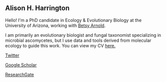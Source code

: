## Alison H. Harrington

Hello! I'm a PhD candidate in Ecology & Evolutionary Biology at the University of Arizona, working with [Betsy Arnold](http://www.arnoldlab.net/).

I am primarily an evolutionary biologist and fungal taxonomist specializing in microbial ascomycetes, but I use data and tools derived from molecular ecology to guide this work. You can view my CV [here.](https://docs.google.com/document/d/1uLbKZvMkJv2Q39bbChU1ezjP5X8TEsQE1vzDT6lZnpo/edit)



[Twitter](https://twitter.com/alis_harrington)

[Google Scholar](https://scholar.google.com/citations?user=rhBOcpQAAAAJ&hl=en)

[ResearchGate](https://www.researchgate.net/profile/Alison_Harrington2)
